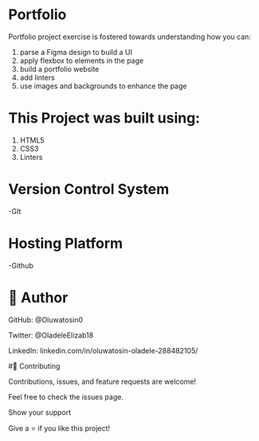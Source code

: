 # Portfolio

Portfolio project exercise is fostered towards understanding how you can:

1) parse a Figma design to build a UI
2) apply flexbox to elements in the page
3) build a portfolio website
4) add linters
5) use images and backgrounds to enhance the page


# This Project was built using:
1) HTML5
2) CSS3
3) Linters


# Version Control System
-GIt

# Hosting Platform
-Github

# 👤 Author

GitHub: @Oluwatosin0

Twitter: @OladeleElizab18

LinkedIn: linkedin.com/in/oluwatosin-oladele-288482105/

#🤝 Contributing

Contributions, issues, and feature requests are welcome!

Feel free to check the issues page.

Show your support

Give a ⭐️ if you like this project!


